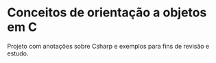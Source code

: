# Conceitos de orientação a objetos em C #

Projeto com anotações sobre Csharp e exemplos para fins de revisão e estudo.
